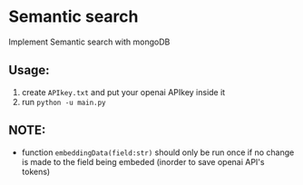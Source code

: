 # Semantic search
Implement Semantic search with mongoDB

## Usage:
1. create ```APIkey.txt``` and put your openai APIkey inside it
2. run ```python -u main.py```

## NOTE:
- function ```embeddingData(field:str)``` should only be run once if no change is made to the field being embeded (inorder to save openai API's tokens)
